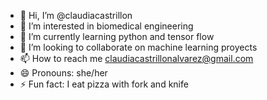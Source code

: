 - 👋 Hi, I’m @claudiacastrillon
- 👀 I’m interested in biomedical engineering 
- 🌱 I’m currently learning python and tensor flow
- 💞️ I’m looking to collaborate on machine learning proyects
- 📫 How to reach me claudiacastrillonalvarez@gmail.com
- 😄 Pronouns: she/her
- ⚡ Fun fact: I eat pizza with fork and knife

<!---
claudiacastrillon/claudiacastrillon is a ✨ special ✨ repository because its `README.md` (this file) appears on your GitHub profile.
You can click the Preview link to take a look at your changes.
--->
